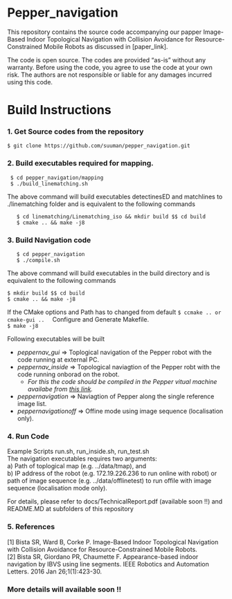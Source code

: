 # Pepper_navigation

This repository contains the source code accompanying our papper Image-Based Indoor Topological Navigation with Collision Avoidance for Resource-Constrained Mobile Robots as
discussed in [paper_link].

The code is open source. The codes are provided “as-is” without any warranty. Before using the code, you agree to use the code at
your own risk. The authors are not responsible or liable for any damages incurred using this code.


# Build Instructions

### 1. Get Source codes from the repository 
   ```
   $ git clone https://github.com/suuman/pepper_navigation.git
   ```
	
### 2. Build executables required for mapping.
 ```
  $ cd pepper_navigation/mapping  
  $ ./build_linematching.sh
  ```

  The above command will build executables detectinesED and matchlines to ./linematching folder and is equivalent to the following commands
```	
   $ cd linematching/Linematching_iso && mkdir build $$ cd build  
   $ cmake .. && make -j8  
   ```
	
### 3. Build Navigation code
```
   $ cd pepper_navigation 
   $ ./compile.sh
   ```

   The above command will build executables in the build directory and is equivalent to the following commands  
   ```
   $ mkdir build $$ cd build  
   $ cmake .. && make -j8
   ```
	
   If the CMake options and Path has to changed from default 
        ```
	$ ccmake .. or cmake-gui ..  
	```
  Configure and Generate Makefile.  
	```
    $ make -j8
     ```
  
  Following executables will be built  
 
* *peppernav_gui* => Toplogical navigation of the Pepper robot with the code running at external PC.
* *peppernav_inside* => Topological naviagtion of the Pepper robt with the code running onborad on the robot. 
	* *For this the code should be compiled in the Pepper vitual machine availabe from [this link]( https://bitbucket.org/pepper_qut/virtual-machine.git).*  
* *peppernavigation* => Naviagtion of Pepper along the single reference image list. 
* *peppernavigationoff* => Offine mode using image sequence (localisation only).

### 4. Run Code 
Example Scripts run.sh, run_inside.sh, run_test.sh    
The navigation executables requires two arguments:  
a) Path of toplogical map (e.g. ../data/tmap), and   
b) IP address of the robot (e.g. 172.19.226.236 to run online with robot) or path of image sequence (e.g. ../data/offlinetest) to run offile with image sequence (localisation mode only). 


For details, please refer to docs/TechnicalReport.pdf (available soon !!) and README.MD at subfolders of this repository

### 5. References
[1] Bista SR, Ward B, Corke P. Image-Based Indoor Topological Navigation with Collision Avoidance for Resource-Constrained Mobile Robots.   
[2] Bista SR, Giordano PR, Chaumette F. Appearance-based indoor navigation by IBVS using line segments. IEEE Robotics and Automation Letters. 2016 Jan 26;1(1):423-30.

### More details will available soon !!


